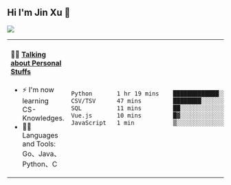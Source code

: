 
## Hi I'm Jin Xu 👋
![](https://komarev.com/ghpvc/?username=jiayouxujin&color=brightgreen&label=PROFILE+VIEWS)



<table align="center">
<tr>
<td valign="top" width="60%">

#### 🏋️‍♀️ <a href="https://github.com/jiayouxujin" target="_blank">Talking about Personal Stuffs</a>
<!-- recent_releases starts -->

- ⚡  I'm now learning CS-Knowledges.  
- 🏊‍♂️ Languages and Tools: Go、Java、Python、C
<!-- recent_releases ends -->
</td>
<td>
 
<!--START_SECTION:waka-->

```txt
Python       1 hr 19 mins    █████████████░░░░░░░░░░░░   52.57 %
CSV/TSV      47 mins         ████████░░░░░░░░░░░░░░░░░   31.37 %
SQL          11 mins         ██░░░░░░░░░░░░░░░░░░░░░░░   07.84 %
Vue.js       10 mins         █▓░░░░░░░░░░░░░░░░░░░░░░░   06.98 %
JavaScript   1 min           ▒░░░░░░░░░░░░░░░░░░░░░░░░   01.22 %
```

<!--END_SECTION:waka-->
 
</td>
</tr>
</table>





